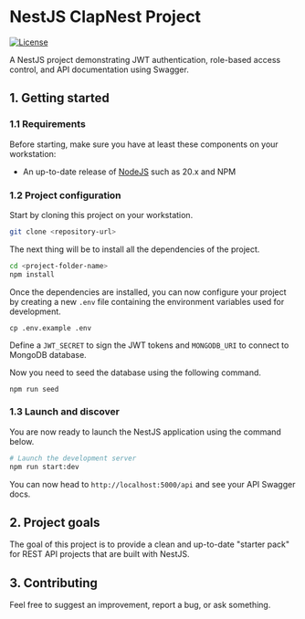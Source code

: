 
# NestJS ClapNest Project

[![License](https://img.shields.io/github/license/saluki/nestjs-template.svg)](https://github.com/saluki/nestjs-template/blob/master/LICENSE)

A NestJS project demonstrating JWT authentication, role-based access control, and API documentation using Swagger.

## 1. Getting started

### 1.1 Requirements

Before starting, make sure you have at least these components on your workstation:

- An up-to-date release of [NodeJS](https://nodejs.org/) such as 20.x and NPM

### 1.2 Project configuration

Start by cloning this project on your workstation.

``` sh
git clone <repository-url>
```

The next thing will be to install all the dependencies of the project.

```sh
cd <project-folder-name>
npm install
```

Once the dependencies are installed, you can now configure your project by creating a new `.env` file containing the environment variables used for development.

```
cp .env.example .env
```

Define a `JWT_SECRET` to sign the JWT tokens and `MONGODB_URI` to connect to MongoDB database.

Now you need to seed the database using the following command.

```
npm run seed
```

### 1.3 Launch and discover

You are now ready to launch the NestJS application using the command below.

```sh
# Launch the development server
npm run start:dev
```

You can now head to `http://localhost:5000/api` and see your API Swagger docs.

## 2. Project goals

The goal of this project is to provide a clean and up-to-date "starter pack" for REST API projects that are built with NestJS.

## 3. Contributing

Feel free to suggest an improvement, report a bug, or ask something.